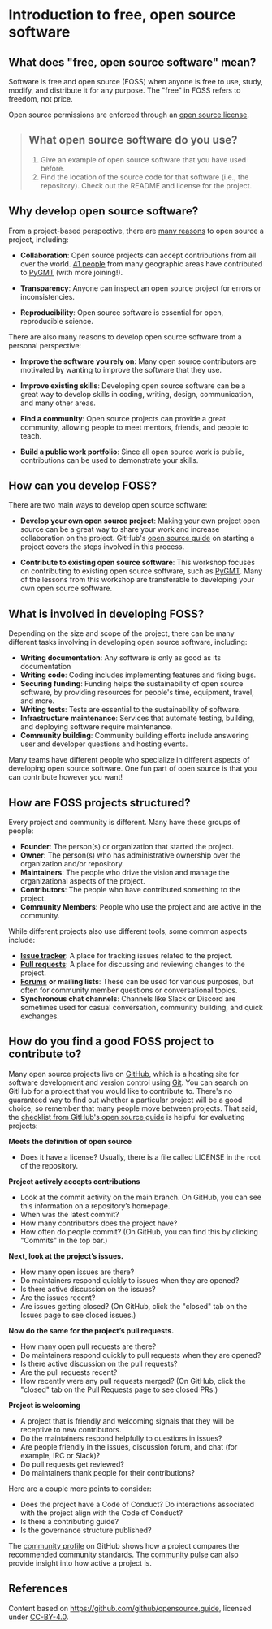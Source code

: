 # Introduction to free, open source software

## What does "free, open source software" mean?

Software is free and open source (FOSS) when anyone is free to use, study,
modify, and distribute it for any purpose. The "free" in FOSS refers to freedom,
not price.

Open source permissions are enforced through an [open source license](https://opensource.org/licenses).

> ## What open source software do you use?
>
> 1. Give an example of open source software that you have used before.
> 2. Find the location of the source code for that software (i.e., the
>    repository). Check out the README and license for the project.

## Why develop open source software?

From a project-based perspective, there are [many reasons](https://ben.balter.com/2015/11/23/why-open-source/)
to open source a project, including:

- **Collaboration**: Open source projects can accept contributions from all over
  the world. [41 people](https://github.com/GenericMappingTools/pygmt/graphs/contributors)
  from many geographic areas have contributed to [PyGMT](https://github.com/GenericMappingTools/pygmt)
  (with more joining!).

- **Transparency**: Anyone can inspect an open source project for errors or
  inconsistencies.

- **Reproducibility**: Open source software is essential for open, reproducible
  science.

There are also many reasons to develop open source software from a personal
perspective:

- **Improve the software you rely on**: Many open source contributors are
  motivated by wanting to improve the software that they use.

- **Improve existing skills**: Developing open source software can be a great
  way to develop skills in coding, writing, design, communication, and many
  other areas.

- **Find a community**: Open source projects can provide a great community,
  allowing people to meet mentors, friends, and people to teach.

- **Build a public work portfolio**: Since all open source work is public,
  contributions can be used to demonstrate your skills.

## How can you develop FOSS?

There are two main ways to develop open source software:

- **Develop your own open source project**: Making your own project open source
  can be a great way to share your work and increase collaboration on the
  project. GitHub's [open source guide](https://opensource.guide/starting-a-project/)
  on starting a project covers the steps involved in this process.

- **Contribute to existing open source software**: This workshop focuses on
  contributing to existing open source software, such as [PyGMT](https://github.com/GenericMappingTools/pygmt).
  Many of the lessons from this workshop are transferable to developing your
  own open source software.

## What is involved in developing FOSS?

Depending on the size and scope of the project, there can be many different
tasks involving in developing open source software, including:

- **Writing documentation**: Any software is only as good as its documentation
- **Writing code**: Coding includes implementing features and fixing bugs.
- **Securing funding**: Funding helps the sustainability of open source software,
  by providing resources for people's time, equipment, travel, and more.
- **Writing tests**: Tests are essential to the sustainability of software.
- **Infrastructure maintenance**: Services that automate testing, building, and
  deploying software require maintenance.
- **Community building**: Community building efforts include answering user
  and developer questions and hosting events.

Many teams have different people who specialize in different aspects of
developing open source software. One fun part of open source is that you
can contribute however you want!

## How are FOSS projects structured?

Every project and community is different. Many have these groups of people:

- **Founder**: The person(s) or organization that started the project.
- **Owner**: The person(s) who has administrative ownership over the organization
  and/or repository.
- **Maintainers**: The people who drive the vision and manage the organizational
  aspects of the project.
- **Contributors**: The people who have contributed something to the project.
- **Community Members**: People who use the project and are active in the
  community.

While different projects also use different tools, some common aspects include:

- [**Issue tracker**](https://github.com/GenericMappingTools/pygmt): A place
  for tracking issues related to the project.
- [**Pull requests**](https://github.com/GenericMappingTools/pygmt/pulls): A
  place for discussing and reviewing changes to the project.
- [**Forums**](https://forum.generic-mapping-tools.org/) **or mailing lists**:
  These can be used for various purposes, but often for community member
  questions or conversational topics.
- **Synchronous chat channels**: Channels like Slack or Discord are sometimes
  used for casual conversation, community building, and quick exchanges.

## How do you find a good FOSS project to contribute to?

Many open source projects live on [GitHub](https://github.com/), which is a
hosting site for software development and version control using [Git](https://git-scm.com/).
You can search on GitHub for a project that you would like to contribute to.
There's no guaranteed way to find out whether a particular project will be a
good choice, so remember that many people move between projects. That said,
the [checklist from GitHub's open source guide](https://opensource.guide/how-to-contribute/#a-checklist-before-you-contribute)
is helpful for evaluating projects:

**Meets the definition of open source**

- Does it have a license? Usually, there is a file called LICENSE in the root of
  the repository.

**Project actively accepts contributions**

- Look at the commit activity on the main branch. On GitHub, you can see this
  information on a repository’s homepage.
- When was the latest commit?
- How many contributors does the project have?
- How often do people commit? (On GitHub, you can find this by clicking
  "Commits" in the top bar.)

**Next, look at the project’s issues.**

- How many open issues are there?
- Do maintainers respond quickly to issues when they are opened?
- Is there active discussion on the issues?
- Are the issues recent?
- Are issues getting closed? (On GitHub, click the "closed" tab on the Issues
  page to see closed issues.)

**Now do the same for the project’s pull requests.**

- How many open pull requests are there?
- Do maintainers respond quickly to pull requests when they are opened?
- Is there active discussion on the pull requests?
- Are the pull requests recent?
- How recently were any pull requests merged? (On GitHub, click the "closed"
  tab on the Pull Requests page to see closed PRs.)

**Project is welcoming**

- A project that is friendly and welcoming signals that they will be receptive
  to new contributors.
- Do the maintainers respond helpfully to questions in issues?
- Are people friendly in the issues, discussion forum, and chat (for example,
  IRC or Slack)?
- Do pull requests get reviewed?
- Do maintainers thank people for their contributions?

Here are a couple more points to consider:

- Does the project have a Code of Conduct? Do interactions associated with
  the project align with the Code of Conduct?
- Is there a contributing guide?
- Is the governance structure published?

The [community profile](https://github.com/GenericMappingTools/pygmt/community)
on GitHub shows how a project compares the recommended community standards. The
[community pulse](https://github.com/GenericMappingTools/pygmt/pulse)
can also provide insight into how active a project is.

## References

Content based on https://github.com/github/opensource.guide, licensed under [CC-BY-4.0](https://creativecommons.org/licenses/by/4.0/).
